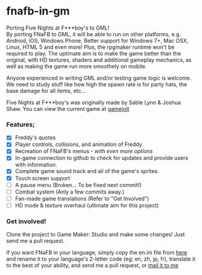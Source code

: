 # fnafb-in-gm
Porting Five Nights at F***boy's to GML!  
By porting FNaFB to GML, it will be able to run on other platforms, e.g. Android, iOS, Windows Phone, Better support for Windows 7+, Mac OSX, Linux, HTML 5 and even more! Plus, the rpgmaker runtime won't be required to play.
The uptimate aim is to make the game better than the original, with HD textures, shaders and additional gameplay mechanics, as well as making the game run more smoothely on mobile.

Anyone experienced in writing GML and/or testing game logic is welcome. We need to study stuff like how high the spawn rate is for party hats, the base damage for all items, etc...

Five Nights at F***boy's was originally made by Sable Lynn & Joshua Shaw. You can view the current game at <a href="http://gamejolt.com/games/five-nights-at-f-boy-s-final-mix/53422">gamejolt</a>

### Features;
- [x] Freddy's quotes
- [x] Player controls, collisions, and animation of Freddy
- [x] Recreation of FNaFB's menus - *with even more options*
- [x] In-game connection to github to check for updates and provide users with information.
- [x] Complete game sound track and all of the game's sprites.
- [x] Touch screen support
- [ ] A pause menu (Broken... To be fixed next commit!)
- [ ] Combat system (Anly a few commits away.)
- [ ] Fan-made game translations (Refer to "Get Involved")
- [ ] HD mode & texture overhaul (ultimate aim for this project)

### Get involved!
Clone the project to Game Maker: Studio and make some changes! Just send me a pull request.

If you want FNaFB in your language, simply copy the en.ini file from <a href="https://github.com/yesiateyoursheep/fnafb-in-gm/blob/master/FNaFB_GM_Edition.gmx/datafiles/en.ini">here</a> and rename it to your language's 2-letter code (eg; en, zh, jp, fr), translate it to the best of your ability, and send me a pull request, or <a href="mailto:yesiateyoursheep@gmail.com">mail it to me</a>
